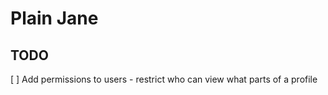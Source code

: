 # Plain Jane

## TODO

[ ] Add permissions to users - restrict who can view what parts of a profile

